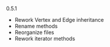 0.5.1
- Rework Vertex and Edge inheritance
- Rename methods
- Reorganize files
- Rework iterator methods
